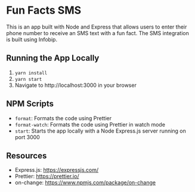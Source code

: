 # Fun Facts SMS

This is an app built with Node and Express that allows users to enter their phone number to receive an SMS text with a fun fact. The SMS integration is built using Infobip.

## Running the App Locally

1. `yarn install`
2. `yarn start`
3. Navigate to http://localhost:3000 in your browser

## NPM Scripts

- `format`: Formats the code using Prettier
- `format-watch`: Formats the code using Prettier in watch mode
- `start`: Starts the app locally with a Node Express.js server running on port 3000

## Resources

- Express.js: https://expressjs.com/
- Prettier: https://prettier.io/
- on-change: https://www.npmjs.com/package/on-change
